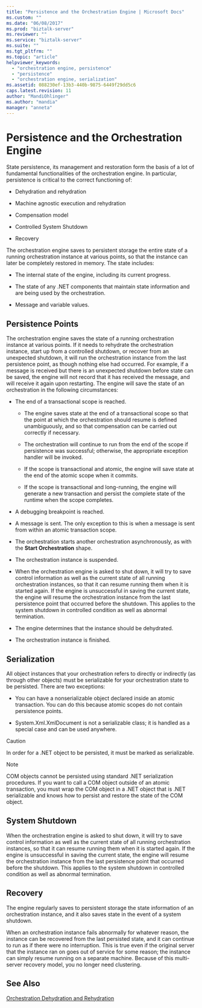 ```yaml
---
title: "Persistence and the Orchestration Engine | Microsoft Docs"
ms.custom: ""
ms.date: "06/08/2017"
ms.prod: "biztalk-server"
ms.reviewer: ""
ms.service: "biztalk-server"
ms.suite: ""
ms.tgt_pltfrm: ""
ms.topic: "article"
helpviewer_keywords: 
  - "orchestration engine, persistence"
  - "persistence"
  - "orchestration engine, serialization"
ms.assetid: 088230ef-13b3-440b-9875-6449f29dd5c6
caps.latest.revision: 11
author: "MandiOhlinger"
ms.author: "mandia"
manager: "anneta"
---
```

# Persistence and the Orchestration Engine
State persistence, its management and restoration form the basis of a lot of fundamental functionalities of the orchestration engine. In particular, persistence is critical to the correct functioning of:  
  
-   Dehydration and rehydration  
  
-   Machine agnostic execution and rehydration  
  
-   Compensation model  
  
-   Controlled System Shutdown  
  
-   Recovery  
  
 The orchestration engine saves to persistent storage the entire state of a running orchestration instance at various points, so that the instance can later be completely restored in memory. The state includes:  
  
-   The internal state of the engine, including its current progress.  
  
-   The state of any .NET components that maintain state information and are being used by the orchestration.  
  
-   Message and variable values.  
  
## Persistence Points  
 The orchestration engine saves the state of a running orchestration instance at various points. If it needs to rehydrate the orchestration instance, start up from a controlled shutdown, or recover from an unexpected shutdown, it will run the orchestration instance from the last persistence point, as though nothing else had occurred. For example, if a message is received but there is an unexpected shutdown before state can be saved, the engine will not record that it has received the message, and will receive it again upon restarting. The engine will save the state of an orchestration in the following circumstances:  
  
-   The end of a transactional scope is reached.  
  
    -   The engine saves state at the end of a transactional scope so that the point at which the orchestration should resume is defined unambiguously, and so that compensation can be carried out correctly if necessary.  
  
    -   The orchestration will continue to run from the end of the scope if persistence was successful; otherwise, the appropriate exception handler will be invoked.  
  
    -   If the scope is transactional and atomic, the engine will save state at the end of the atomic scope when it commits.  
  
    -   If the scope is transactional and long-running, the engine will generate a new transaction and persist the complete state of the runtime when the scope completes.  
  
-   A debugging breakpoint is reached.  
  
-   A message is sent. The only exception to this is when a message is sent from within an atomic transaction scope.  
  
-   The orchestration starts another orchestration asynchronously, as with the **Start Orchestration** shape.  
  
-   The orchestration instance is suspended.  
  
-   When the orchestration engine is asked to shut down, it will try to save control information as well as the current state of all running orchestration instances, so that it can resume running them when it is started again. If the engine is unsuccessful in saving the current state, the engine will resume the orchestration instance from the last persistence point that occurred before the shutdown. This applies to the system shutdown in controlled condition as well as abnormal termination.  
  
-   The engine determines that the instance should be dehydrated.  
  
-   The orchestration instance is finished.  
  
## Serialization  
 All object instances that your orchestration refers to directly or indirectly (as through other objects) must be serializable for your orchestration state to be persisted. There are two exceptions:  
  
-   You can have a nonserializable object declared inside an atomic transaction. You can do this because atomic scopes do not contain persistence points.  
  
-   System.Xml.XmlDocument is not a serializable class; it is handled as a special case and can be used anywhere.  
  
> [!CAUTION]
>  In order for a .NET object to be persisted, it must be marked as serializable.  
  
> [!NOTE]
>  COM objects cannot be persisted using standard .NET serialization procedures. If you want to call a COM object outside of an atomic transaction, you must wrap the COM object in a .NET object that is .NET serializable and knows how to persist and restore the state of the COM object.  
  
## System Shutdown  
 When the orchestration engine is asked to shut down, it will try to save control information as well as the current state of all running orchestration instances, so that it can resume running them when it is started again. If the engine is unsuccessful in saving the current state, the engine will resume the orchestration instance from the last persistence point that occurred before the shutdown. This applies to the system shutdown in controlled condition as well as abnormal termination.  
  
## Recovery  
 The engine regularly saves to persistent storage the state information of an orchestration instance, and it also saves state in the event of a system shutdown.  
  
 When an orchestration instance fails abnormally for whatever reason, the instance can be recovered from the last persisted state, and it can continue to run as if there were no interruption. This is true even if the original server that the instance ran on goes out of service for some reason; the instance can simply resume running on a separate machine. Because of this multi-server recovery model, you no longer need clustering.  
  
## See Also  
 [Orchestration Dehydration and Rehydration](../core/orchestration-dehydration-and-rehydration.md)